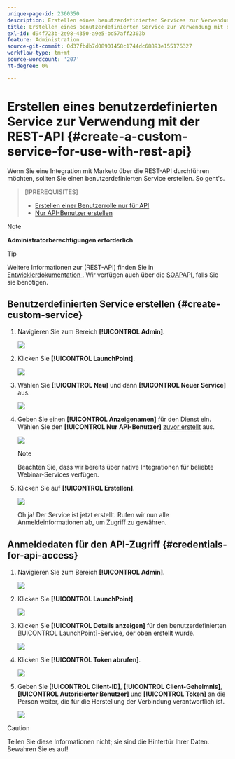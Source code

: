 ```yaml
---
unique-page-id: 2360350
description: Erstellen eines benutzerdefinierten Services zur Verwendung mit der ReST-API - Marketo-Dokumente - Produktdokumentation
title: Erstellen eines benutzerdefinierten Service zur Verwendung mit der REST-API
exl-id: d94f723b-2e98-4350-a9e5-bd57aff2303b
feature: Administration
source-git-commit: 0d37fbdb7d08901458c1744dc68893e155176327
workflow-type: tm+mt
source-wordcount: '207'
ht-degree: 0%

---
```


# Erstellen eines benutzerdefinierten Service zur Verwendung mit der REST-API {#create-a-custom-service-for-use-with-rest-api}

Wenn Sie eine Integration mit Marketo über die REST-API durchführen möchten, sollten Sie einen benutzerdefinierten Service erstellen. So geht&#39;s.

>[!PREREQUISITES]
>
>* [Erstellen einer Benutzerrolle nur für API](/help/marketo/product-docs/administration/users-and-roles/create-an-api-only-user-role.md)
>* [Nur API-Benutzer erstellen](/help/marketo/product-docs/administration/users-and-roles/create-an-api-only-user.md)
>

>[!NOTE]
>
>**Administratorberechtigungen erforderlich**

>[!TIP]
>
>Weitere Informationen zur (REST-API) finden Sie in [ Entwicklerdokumentation ](https://developer.adobe.com/marketo-apis/). Wir verfügen auch über die [SOAP](https://experienceleague.adobe.com/de/docs/marketo-developer/marketo/soap/soap-api)API, falls Sie sie benötigen.

## Benutzerdefinierten Service erstellen {#create-custom-service}

1. Navigieren Sie zum Bereich **[!UICONTROL Admin]**.

   ![](assets/create-a-custom-service-for-use-with-rest-api-1.png)

1. Klicken Sie **[!UICONTROL LaunchPoint]**.

   ![](assets/create-a-custom-service-for-use-with-rest-api-2.png)

1. Wählen Sie **[!UICONTROL Neu]** und dann **[!UICONTROL Neuer Service]** aus.

   ![](assets/create-a-custom-service-for-use-with-rest-api-3.png)

1. Geben Sie einen **[!UICONTROL Anzeigenamen]** für den Dienst ein. Wählen Sie den **[!UICONTROL Nur API-Benutzer]** [zuvor erstellt](/help/marketo/product-docs/administration/users-and-roles/create-an-api-only-user.md) aus.

   ![](assets/create-a-custom-service-for-use-with-rest-api-4.png)

   >[!NOTE]
   >
   >Beachten Sie, dass wir bereits über native Integrationen für beliebte Webinar-Services verfügen.

1. Klicken Sie auf **[!UICONTROL Erstellen]**.

   ![](assets/create-a-custom-service-for-use-with-rest-api-5.png)

   Oh ja! Der Service ist jetzt erstellt. Rufen wir nun alle Anmeldeinformationen ab, um Zugriff zu gewähren.

## Anmeldedaten für den API-Zugriff {#credentials-for-api-access}

1. Navigieren Sie zum Bereich **[!UICONTROL Admin]**.

   ![](assets/create-a-custom-service-for-use-with-rest-api-6.png)

1. Klicken Sie **[!UICONTROL LaunchPoint]**.

   ![](assets/create-a-custom-service-for-use-with-rest-api-7.png)

1. Klicken Sie **[!UICONTROL Details anzeigen]** für den benutzerdefinierten [!UICONTROL LaunchPoint]-Service, der oben erstellt wurde.

   ![](assets/create-a-custom-service-for-use-with-rest-api-8.png)

1. Klicken Sie **[!UICONTROL Token abrufen]**.

   ![](assets/create-a-custom-service-for-use-with-rest-api-9.png)

1. Geben Sie **[!UICONTROL Client-ID]**, **[!UICONTROL Client-Geheimnis]**, **[!UICONTROL Autorisierter Benutzer]** und **[!UICONTROL Token]** an die Person weiter, die für die Herstellung der Verbindung verantwortlich ist.

   ![](assets/create-a-custom-service-for-use-with-rest-api-10.png)

>[!CAUTION]
>
>Teilen Sie diese Informationen nicht; sie sind die Hintertür Ihrer Daten. Bewahren Sie es auf!
